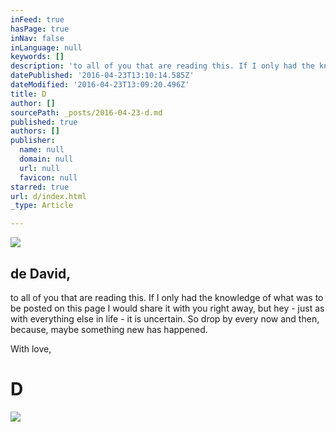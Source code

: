 ```yaml
---
inFeed: true
hasPage: true
inNav: false
inLanguage: null
keywords: []
description: 'to all of you that are reading this. If I only had the knowledge of what was to be posted on this page I would share it with you right away, but hey - just as with everything else in life - it is uncertain. So drop by every now and then, because, maybe something new has happened.'
datePublished: '2016-04-23T13:10:14.585Z'
dateModified: '2016-04-23T13:09:20.496Z'
title: D
author: []
sourcePath: _posts/2016-04-23-d.md
published: true
authors: []
publisher:
  name: null
  domain: null
  url: null
  favicon: null
starred: true
url: d/index.html
_type: Article

---
```

![](https://the-grid-user-content.s3-us-west-2.amazonaws.com/523370cc-141d-483a-8749-918b546a12d5.png)

## de David, 

to all of you that are reading this. If I only had the knowledge of what was to be posted on this page I would share it with you right away, but hey - just as with everything else in life - it is uncertain. So drop by every now and then, because, maybe something new has happened.

With love, 

# D
![](https://the-grid-user-content.s3-us-west-2.amazonaws.com/2b4b802f-c01d-4e75-b6b1-7df6eaa171c7.png)